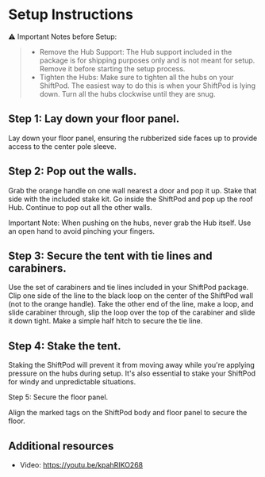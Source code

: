 # Setup Instructions

⚠️ Important Notes before Setup:

> - Remove the Hub Support: The Hub support included in the package is for shipping purposes only and is not meant for setup. Remove it before starting the setup process.
> - Tighten the Hubs: Make sure to tighten all the hubs on your ShiftPod. The easiest way to do this is when your ShiftPod is lying down. Turn all the hubs clockwise until they are snug.

## Step 1: Lay down your floor panel.

Lay down your floor panel, ensuring the rubberized side faces up to provide access to the center pole sleeve.

## Step 2: Pop out the walls.

Grab the orange handle on one wall nearest a door and pop it up.
Stake that side with the included stake kit.
Go inside the ShiftPod and pop up the roof Hub.
Continue to pop out all the other walls.

Important Note: When pushing on the hubs, never grab the Hub itself. Use an open hand to avoid pinching your fingers.

## Step 3: Secure the tent with tie lines and carabiners.

Use the set of carabiners and tie lines included in your ShiftPod package.
Clip one side of the line to the black loop on the center of the ShiftPod wall (not to the orange handle).
Take the other end of the line, make a loop, and slide carabiner through, slip the loop over the top of the 
carabiner and slide it down tight. Make a simple half hitch to secure the tie line.

## Step 4: Stake the tent.

Staking the ShiftPod will prevent it from moving away while you're applying pressure on the hubs during setup.
It's also essential to stake your ShiftPod for windy and unpredictable situations.

Step 5: Secure the floor panel.

Align the marked tags on the ShiftPod body and floor panel to secure the floor.

## Additional resources

 - Video: <https://youtu.be/kpahRIKO268>
